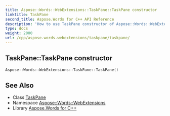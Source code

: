 ```yaml
---
title: Aspose::Words::WebExtensions::TaskPane::TaskPane constructor
linktitle: TaskPane
second_title: Aspose.Words for C++ API Reference
description: 'How to use TaskPane constructor of Aspose::Words::WebExtensions::TaskPane class in C++.'
type: docs
weight: 2000
url: /cpp/aspose.words.webextensions/taskpane/taskpane/
---
```

## TaskPane::TaskPane constructor




```cpp
Aspose::Words::WebExtensions::TaskPane::TaskPane()
```

## See Also

* Class [TaskPane](../)
* Namespace [Aspose::Words::WebExtensions](../../)
* Library [Aspose.Words for C++](../../../)
